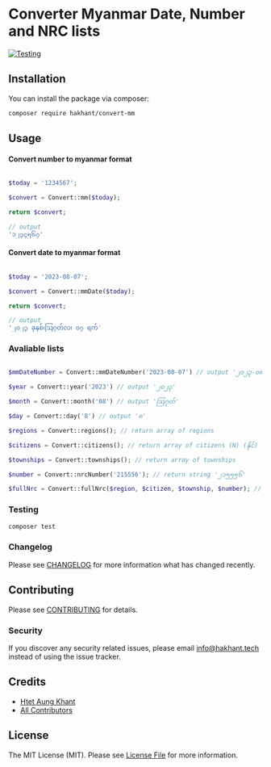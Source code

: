 # Converter Myanmar Date, Number and NRC lists
[![Testing](https://github.com/hakhant21/convert-mm/actions/workflows/main.yml/badge.svg?branch=main&event=push)](https://github.com/hakhant21/convert-mm/actions/workflows/main.yml)
## Installation

You can install the package via composer:

```bash
composer require hakhant/convert-mm
```

## Usage

#### Convert number to myanmar format
```php

$today = '1234567';

$convert = Convert::mm($today);

return $convert;

// output 
'၁၂၃၄၅၆၇'
```

#### Convert date to myanmar format

```php

$today = '2023-08-07';

$convert = Convert::mmDate($today);

return $convert;

// output 
'၂၀၂၃ ခုနှစ်၊သြဂုတ်လ၊ ၀၇ ရက်'

```

### Avaliable lists 
```php

$mmDateNumber = Convert::mmDateNumber('2023-08-07') // output '၂၀၂၃-၀၈-၀၇'

$year = Convert::year('2023') // output '၂၀၂၃'

$month = Convert::month('08') // output 'သြဂုတ်'

$day = Convert::day('8') // output '၈'

$regions = Convert::regions(); // return array of regions

$citizens = Convert::citizens(); // return array of citizens (N) (နိုင်)

$townships = Convert::townships(); // return array of townships 

$number = Convert::nrcNumber('215556'); // return string '၂၁၅၅၅၆'

$fullNrc = Convert::fullNrc($region, $citizen, $township, $number); // example output '12/YaKaNa(N)215556' || '၁၂/ရကန(နိုင်)၂၁၅၅၅၆'

```

### Testing

```bash
composer test
```

### Changelog

Please see [CHANGELOG](CHANGELOG.md) for more information what has changed recently.

## Contributing

Please see [CONTRIBUTING](CONTRIBUTING.md) for details.

### Security

If you discover any security related issues, please email info@hakhant.tech instead of using the issue tracker.

## Credits

-   [Htet Aung Khant](https://github.com/hakhant21)
-   [All Contributors](../../contributors)

## License

The MIT License (MIT). Please see [License File](LICENSE.md) for more information.
